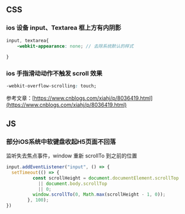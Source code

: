 ## CSS

### ios 设备 input、Textarea 框上方有内阴影

```scss
input, textarea{
    -webkit-appearance: none; // 去除系统默认的样式
  
}
```



### ios 手指滑动动作不触发 scroll 效果

```css
-webkit-overflow-scrolling: touch;
```

参考文章：[https://www.cnblogs.com/xiahj/p/8036419.html](https://www.cnblogs.com/xiahj/p/8036419.html)

## JS

### 部分iOS系统中软键盘收起H5页面不回落

监听失去焦点事件，window 重新 scrollTo 到之前的位置

```js
input.addEventListener("input", () => {
  setTimeout(() => {
          const scrollHeight = document.documentElement.scrollTop
          	|| document.body.scrollTop
          	|| 0;
          window.scrollTo(0, Math.max(scrollHeight - 1, 0));
        }, 100);
})
```

